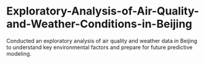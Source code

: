 # Exploratory-Analysis-of-Air-Quality-and-Weather-Conditions-in-Beijing
Conducted an exploratory analysis of air quality and weather data in Beijing to understand key environmental factors and prepare for future predictive modeling.
